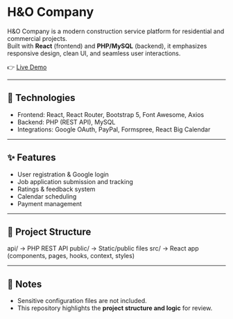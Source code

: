 # H&O Company

H&O Company is a modern construction service platform for residential and commercial projects.  
Built with **React** (frontend) and **PHP/MySQL** (backend), it emphasizes responsive design, clean UI, and seamless user interactions.

👉 [Live Demo](https://hocompany.website/)

---

## 🚀 Technologies

- Frontend: React, React Router, Bootstrap 5, Font Awesome, Axios
- Backend: PHP (REST API), MySQL
- Integrations: Google OAuth, PayPal, Formspree, React Big Calendar

---

## ✨ Features

- User registration & Google login
- Job application submission and tracking
- Ratings & feedback system
- Calendar scheduling
- Payment management

---

## 📂 Project Structure

api/ → PHP REST API
public/ → Static/public files
src/ → React app (components, pages, hooks, context, styles)

---

## 📌 Notes

- Sensitive configuration files are not included.
- This repository highlights the **project structure and logic** for review.
